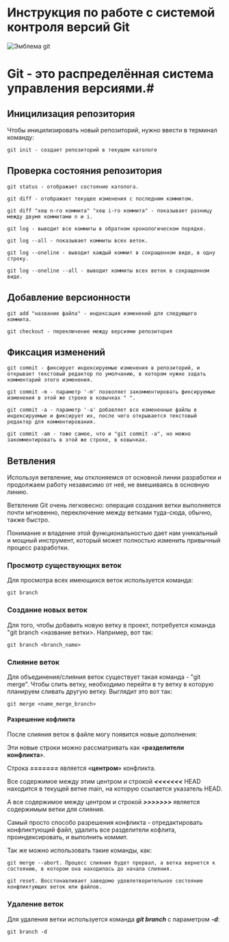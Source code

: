 # **Инструкция по работе с системой контроля версий Git** 

![Эмблема git](git.png)

# Git - это распределённая система управления версиями.#


## Иницилизация репозитория 

Чтобы иницилизировать новый репозиторий, нужно ввести в терминал команду:

    git init - создает репозиторий в текущем катологе 

## Проверка состояния репозитория

    git status - отображает состояние католога.

    git diff - отображает текущее изменения с последним коммитом.

    git diff "хеш n-го коммита" "хеш i-го коммита" - показывает разницу между двумя коммитами n и i.

    git log - выводит все коммиты в обратном хронологическом порядке.

    git log --all - показывает коммиты всех веток.

    git log --oneline - выводит каждый коммит в сокращенном виде, в одну строку.

    git log --oneline --all - выводит коммиты всех веток в сокращенном виде.

## Добавление версионности

    git add "название файла" - индексация изменений для следующего коммита.

    git checkout - переключение между версиями репозитория 

## Фиксация изменений 

    git commit - фиксирует индексируемые изменения в репозиторий, и открывает текстовый редактор по умолчанию, в котором нужно задать комментарий этого изменения.

    git commit -m - параметр '-m' позволяет закомментировать фиксируемые изменения в этой же строке в ковычках " ".

    git commit -a - параметр '-a' добавляет все измененные файлы в индексируемые и фиксирует их, после чего открывается текстовый редактор для комментирования.

    git commit -am - тоже самое, что и "git commit -a", но можно закомментировать в этой же строке, в ковычках.

## Ветвления 

Используя ветвление, мы отклоняемся от основной линии разработки и продолжаем работу независимо от неё, не вмешиваясь в основную линию. 

Ветвление Git очень легковесно: операция создания ветки выполняется почти мгновенно, переключение между ветками туда-сюда, обычно, также быстро.

Понимание и владение этой функциональностью дает нам уникальный и
мощный инструмент, который может полностью изменить привычный процесс
разработки.

### Просмотр существующих веток

Для просмотра всех имеющихся веток используется команда:

    git branch

### Создание новых веток


Для того, чтобы добавить новую ветку в проект, потребуется команда "git branch <название ветки>. Например, вот так:

    git branch <branch_name>


### Слияние веток

Для объединения/слияния веток существует такая команда - "git merge". Чтобы слить ветку, необходимо перейти в ту ветку в которую планируем сливать другую ветку. Выглядит это вот так:

    git merge <name_merge_branch>

#### Разрешение кофликта

После слияния веток в файле могу появится новые дополнения:

Эти новые строки можно рассматривать как «**разделители конфликта**». 

Строка **_=======_** является «**центром**» конфликта. 

Все содержимое между этим центром и строкой **_<<<<<<<_** HEAD находится в текущей ветке main, на которую ссылается указатель HEAD. 

А все содержимое между центром и строкой **_>>>>>>>_**  является содержимым ветки для слияния.

Самый просто способо разрешения конфликта - отредактировать конфликтующий файл, удалить все разделители кофлита, проиндексировать, и выполнить коммит.

Так же можно использовать такие команды, как:

    git merge --abort. Процесс слияния будет прервал, а ветка вернется к состоянию, в котором она находилась до начала слияния. 

    git reset. Восстонавливает заведомо удовлетворительное состояние конфликтующих веток или файлов.

### Удаление веток

Для удаления ветки используется команда ***git branch*** с параметром ***-d***:

    git branch -d 
